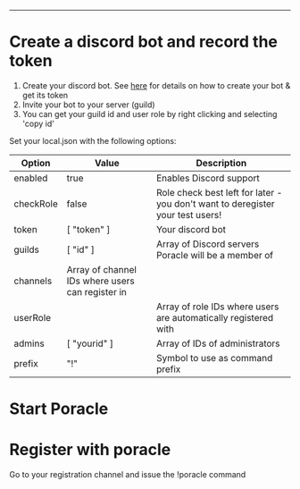 
---


# Create a discord bot and record the token

1. Create your discord bot.  See [here](../discordbot.md) for details on how to create your 
   bot & get its token
2. Invite your bot to your server (guild)
3. You can get your guild id and user role by right clicking and selecting 'copy id'

Set your local.json with the following options:


| Option        | Value         | Description |
| ------------- |---------------| ------------|
| enabled | true | Enables Discord support |
| checkRole | false | Role check best left for later - you don't want to deregister your test users! |
| token | \[ "token" \] | Your discord bot |
| guilds | \[ "id" \] | Array of Discord servers Poracle will be a member of |
| channels | Array of channel IDs where users can register in |
| userRole |  | Array of role IDs where users are automatically registered with |
| admins | \[ "yourid" \] | Array of IDs of administrators |
| prefix | "!" | Symbol to use as command prefix |

# Start Poracle

# Register with poracle

Go to your registration channel and issue the !poracle command
